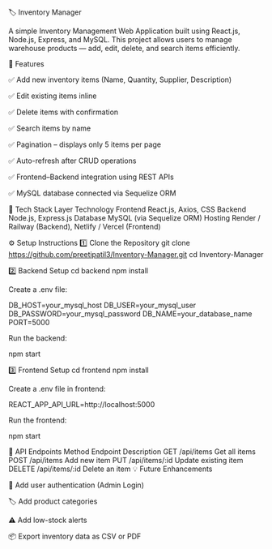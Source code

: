 🏷️ Inventory Manager

A simple Inventory Management Web Application built using React.js, Node.js, Express, and MySQL.
This project allows users to manage warehouse products — add, edit, delete, and search items efficiently.

🚀 Features

✅ Add new inventory items (Name, Quantity, Supplier, Description)

✅ Edit existing items inline

✅ Delete items with confirmation

✅ Search items by name

✅ Pagination – displays only 5 items per page

✅ Auto-refresh after CRUD operations

✅ Frontend–Backend integration using REST APIs

✅ MySQL database connected via Sequelize ORM

🧱 Tech Stack
Layer	Technology
Frontend	React.js, Axios, CSS
Backend	Node.js, Express.js
Database	MySQL (via Sequelize ORM)
Hosting	Render / Railway (Backend), Netlify / Vercel (Frontend)

⚙️ Setup Instructions
1️⃣ Clone the Repository
git clone https://github.com/preetipatil3/Inventory-Manager.git
cd Inventory-Manager

2️⃣ Backend Setup
cd backend
npm install


Create a .env file:

DB_HOST=your_mysql_host
DB_USER=your_mysql_user
DB_PASSWORD=your_mysql_password
DB_NAME=your_database_name
PORT=5000


Run the backend:

npm start

3️⃣ Frontend Setup
cd frontend
npm install


Create a .env file in frontend:

REACT_APP_API_URL=http://localhost:5000


Run the frontend:

npm start

🧩 API Endpoints
Method	Endpoint	Description
GET	/api/items	Get all items
POST	/api/items	Add new item
PUT	/api/items/:id	Update existing item
DELETE	/api/items/:id	Delete an item
💡 Future Enhancements

🔐 Add user authentication (Admin Login)

🏷️ Add product categories

⚠️ Add low-stock alerts

📦 Export inventory data as CSV or PDF
